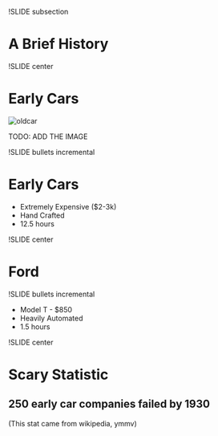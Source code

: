 !SLIDE subsection

# A Brief History #

!SLIDE center

# Early Cars #

![oldcar](oldcar.png)

TODO: ADD THE IMAGE

!SLIDE bullets incremental

# Early Cars #

* Extremely Expensive ($2-3k)
* Hand Crafted
* 12.5 hours

!SLIDE center

# Ford #

!SLIDE bullets incremental

* Model T - $850
* Heavily Automated
* 1.5 hours

!SLIDE center

# Scary Statistic #
## 250 early car companies failed by 1930 ##
<div class="note">
(This stat came from wikipedia, ymmv)
</div>
